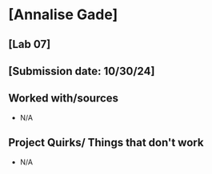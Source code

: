 # [Annalise Gade]
## [Lab 07]
## [Submission date: 10/30/24]
## Worked with/sources 
* N/A
## Project Quirks/ Things that don't work
* N/A
